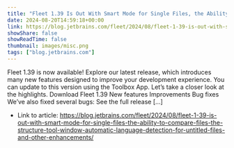 ```yaml
---
title: "Fleet 1.39 Is Out With Smart Mode for Single Files, the Ability to Compare Files, the Structure Tool Window, Automatic Language Detection for Untitled Files, and Other Enhancements"
date: 2024-08-20T14:59:18+00:00
link: https://blog.jetbrains.com/fleet/2024/08/fleet-1-39-is-out-with-smart-mode-for-single-files-the-ability-to-compare-files-the-structure-tool-window-automatic-language-detection-for-untitled-files-and-other-enhancements/
showShare: false
showReadTime: false
thumbnail: images/misc.png
tags: ["blog.jetbrains.com"]
---
```

Fleet 1.39 is now available! Explore our latest release, which introduces many new features designed to improve your development experience. You can update to this version using the Toolbox App. Let’s take a closer look at the highlights. Download Fleet 1.39 New features Improvements Bug fixes We’ve also fixed several bugs: See the full release […]

- Link to article: https://blog.jetbrains.com/fleet/2024/08/fleet-1-39-is-out-with-smart-mode-for-single-files-the-ability-to-compare-files-the-structure-tool-window-automatic-language-detection-for-untitled-files-and-other-enhancements/